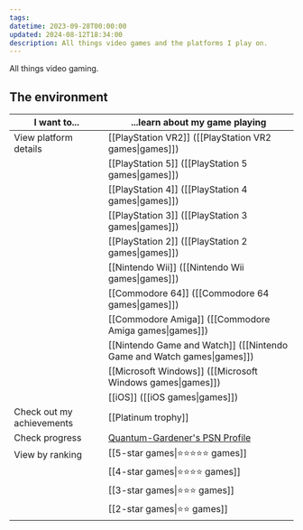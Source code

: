 ```yaml
---
tags: 
datetime: 2023-09-28T00:00:00
updated: 2024-08-12T18:34:00
description: All things video games and the platforms I play on.
---
```

All things video gaming.
## The environment
| I want to...              | ...learn about my game playing                                             |
| ------------------------- | -------------------------------------------------------------------------- |
| View platform details     | [[PlayStation VR2]] ([[PlayStation VR2 games\|games]])                     |
|                           | [[PlayStation 5]] ([[PlayStation 5 games\|games]])                         |
|                           | [[PlayStation 4]] ([[PlayStation 4 games\|games]])                         |
|                           | [[PlayStation 3]] ([[PlayStation 3 games\|games]])                         |
|                           | [[PlayStation 2]] ([[PlayStation 2 games\|games]])                         |
|                           | [[Nintendo Wii]] ([[Nintendo Wii games\|games]])                           |
|                           | [[Commodore 64]] ([[Commodore 64 games\|games]])                           |
|                           | [[Commodore Amiga]] ([[Commodore Amiga games\|games]])                     |
|                           | [[Nintendo Game and Watch]] ([[Nintendo Game and Watch games\|games]])     |
|                           | [[Microsoft Windows]] ([[Microsoft Windows games\|games]])                 |
|                           | [[iOS]] ([[iOS games\|games]])                                             |
| Check out my achievements | [[Platinum trophy]]                                                        |
| Check progress            | [Quantum-Gardener's PSN Profile](https://psnprofiles.com/Quantum-Gardener) |
| View by ranking           | [[5-star games\|⭐️⭐️⭐️⭐️⭐️ games]]                                         |
|                           | [[4-star games\|⭐️⭐️⭐️⭐️ games]]                                           |
|                           | [[3-star games\|⭐️⭐️⭐️ games]]                                             |
|                           | [[2-star games\|⭐️⭐️ games]]                                               |
